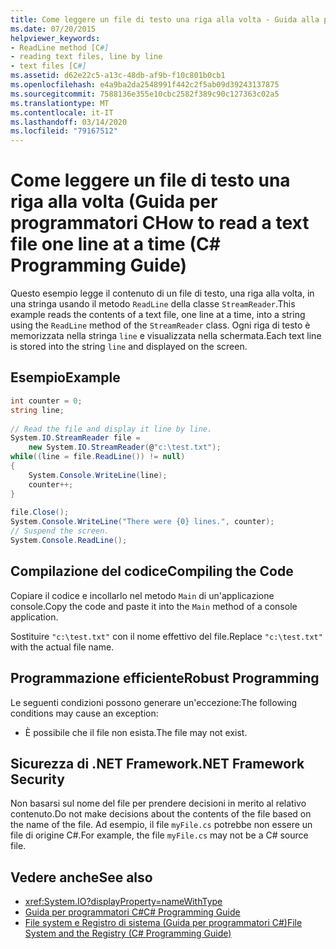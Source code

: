 ```yaml
---
title: Come leggere un file di testo una riga alla volta - Guida alla programmazione in C
ms.date: 07/20/2015
helpviewer_keywords:
- ReadLine method [C#]
- reading text files, line by line
- text files [C#]
ms.assetid: d62e22c5-a13c-48db-af9b-f10c801b0cb1
ms.openlocfilehash: e4a9ba2da2548991f442c2f5ab09d39243137875
ms.sourcegitcommit: 7588136e355e10cbc2582f389c90c127363c02a5
ms.translationtype: MT
ms.contentlocale: it-IT
ms.lasthandoff: 03/14/2020
ms.locfileid: "79167512"
---
```

# <a name="how-to-read-a-text-file-one-line-at-a-time-c-programming-guide"></a><span data-ttu-id="116c1-102">Come leggere un file di testo una riga alla volta (Guida per programmatori C</span><span class="sxs-lookup"><span data-stu-id="116c1-102">How to read a text file one line at a time (C# Programming Guide)</span></span>
<span data-ttu-id="116c1-103">Questo esempio legge il contenuto di un file di testo, una riga alla volta, in una stringa usando il metodo `ReadLine` della classe `StreamReader`.</span><span class="sxs-lookup"><span data-stu-id="116c1-103">This example reads the contents of a text file, one line at a time, into a string using the `ReadLine` method of the `StreamReader` class.</span></span> <span data-ttu-id="116c1-104">Ogni riga di testo è memorizzata nella stringa `line` e visualizzata nella schermata.</span><span class="sxs-lookup"><span data-stu-id="116c1-104">Each text line is stored into the string `line` and displayed on the screen.</span></span>  
  
## <a name="example"></a><span data-ttu-id="116c1-105">Esempio</span><span class="sxs-lookup"><span data-stu-id="116c1-105">Example</span></span>  
  
```csharp
int counter = 0;  
string line;  
  
// Read the file and display it line by line.  
System.IO.StreamReader file =
    new System.IO.StreamReader(@"c:\test.txt");  
while((line = file.ReadLine()) != null)  
{  
    System.Console.WriteLine(line);  
    counter++;  
}  
  
file.Close();  
System.Console.WriteLine("There were {0} lines.", counter);  
// Suspend the screen.  
System.Console.ReadLine();  
```  
  
## <a name="compiling-the-code"></a><span data-ttu-id="116c1-106">Compilazione del codice</span><span class="sxs-lookup"><span data-stu-id="116c1-106">Compiling the Code</span></span>  
 <span data-ttu-id="116c1-107">Copiare il codice e incollarlo nel metodo `Main` di un'applicazione console.</span><span class="sxs-lookup"><span data-stu-id="116c1-107">Copy the code and paste it into the `Main` method of a console application.</span></span>  
  
 <span data-ttu-id="116c1-108">Sostituire `"c:\test.txt"` con il nome effettivo del file.</span><span class="sxs-lookup"><span data-stu-id="116c1-108">Replace `"c:\test.txt"` with the actual file name.</span></span>  
  
## <a name="robust-programming"></a><span data-ttu-id="116c1-109">Programmazione efficiente</span><span class="sxs-lookup"><span data-stu-id="116c1-109">Robust Programming</span></span>  
 <span data-ttu-id="116c1-110">Le seguenti condizioni possono generare un'eccezione:</span><span class="sxs-lookup"><span data-stu-id="116c1-110">The following conditions may cause an exception:</span></span>  
  
- <span data-ttu-id="116c1-111">È possibile che il file non esista.</span><span class="sxs-lookup"><span data-stu-id="116c1-111">The file may not exist.</span></span>  
  
## <a name="net-framework-security"></a><span data-ttu-id="116c1-112">Sicurezza di .NET Framework</span><span class="sxs-lookup"><span data-stu-id="116c1-112">.NET Framework Security</span></span>  
 <span data-ttu-id="116c1-113">Non basarsi sul nome del file per prendere decisioni in merito al relativo contenuto.</span><span class="sxs-lookup"><span data-stu-id="116c1-113">Do not make decisions about the contents of the file based on the name of the file.</span></span> <span data-ttu-id="116c1-114">Ad esempio, il file `myFile.cs` potrebbe non essere un file di origine C#.</span><span class="sxs-lookup"><span data-stu-id="116c1-114">For example, the file `myFile.cs` may not be a C# source file.</span></span>  
  
## <a name="see-also"></a><span data-ttu-id="116c1-115">Vedere anche</span><span class="sxs-lookup"><span data-stu-id="116c1-115">See also</span></span>

- <xref:System.IO?displayProperty=nameWithType>
- [<span data-ttu-id="116c1-116">Guida per programmatori C#</span><span class="sxs-lookup"><span data-stu-id="116c1-116">C# Programming Guide</span></span>](../index.md)
- [<span data-ttu-id="116c1-117">File system e Registro di sistema (Guida per programmatori C#)</span><span class="sxs-lookup"><span data-stu-id="116c1-117">File System and the Registry (C# Programming Guide)</span></span>](./index.md)
